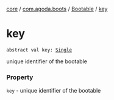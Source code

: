 [core](../../index.md) / [com.agoda.boots](../index.md) / [Bootable](index.md) / [key](./key.md)

# key

`abstract val key: `[`Single`](../-key/-single/index.md)

unique identifier of the bootable

### Property

`key` - unique identifier of the bootable